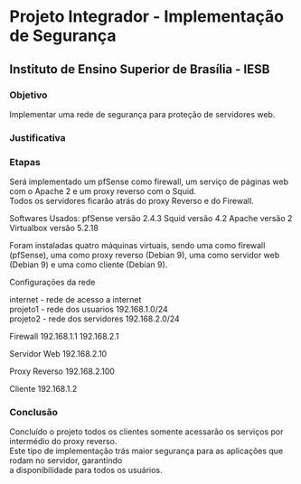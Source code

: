 
# Projeto Integrador - Implementação de Segurança

## Instituto de Ensino Superior de Brasília - IESB  

### Objetivo  
  Implementar uma rede de segurança para proteção de servidores web.

### Justificativa  

### Etapas  
  Será implementado um pfSense como firewall, um serviço de páginas web com o Apache 2 e um proxy reverso com o Squid.  
  Todos os servidores ficarão atrás do proxy Reverso e do Firewall.  

  Softwares Usados:
  pfSense versão 2.4.3
  Squid versão 4.2
  Apache versão 2
  Virtualbox versão 5.2.18

  Foram instaladas quatro máquinas virtuais, sendo uma como firewall (pfSense), uma como proxy reverso (Debian 9), uma como servidor web (Debian 9) e uma como cliente (Debian 9).

  Configurações da rede

  internet - rede de acesso a internet  
  projeto1 - rede dos usuarios 192.168.1.0/24  
  projeto2 - rede dos servidores 192.168.2.0/24  


  Firewall
  192.168.1.1
  192.168.2.1

  Servidor Web
  192.168.2.10

  Proxy Reverso
  192.168.2.100

  Cliente
  192.168.1.2



### Conclusão  
  Concluído o projeto todos os clientes somente acessarão os serviços por intermédio do proxy reverso.  
  Este tipo de implementação trás maior segurança para as aplicações que rodam no servidor, garantindo   
  a disponibilidade para todos os usuários.
